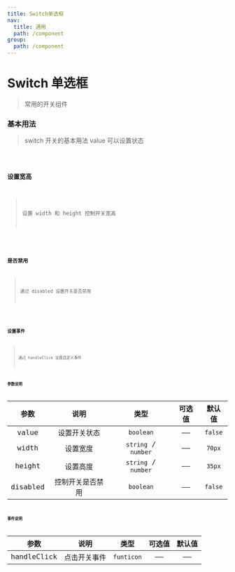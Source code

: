```yaml
---
title: Switch单选框
nav:
  title: 通用
  path: /component
group:
  path: /component
---
```


# Switch 单选框

> 常用的开关组件

### 基本用法

> switch 开关的基本用法 value 可以设置状态

<code src="./demo/index1.tsx" />

### 设置宽高

> 设置 width 和 height 控制开关宽高

<code src="./demo/index2.tsx" />

### 是否禁用

> 通过 disabled 设置开关是否禁用

<code src="./demo/index3.tsx" />

### 设置事件

> 通过 handleClick 设置自定义事件 <code src="./demo/index4.tsx" />

### 参数说明

|   参数   |       说明       |        类型         | 可选值 | 默认值  |
| :------: | :--------------: | :-----------------: | :----: | :-----: |
|  value   |   设置开关状态   |      `boolean`      |   ——   | `false` |
|  width   |     设置宽度     | `string` / `number` |   ——   | `70px`  |
|  height  |     设置高度     | `string` / `number` |   ——   | `35px`  |
| disabled | 控制开关是否禁用 |      `boolean`      |   ——   | `false` |

### 事件说明

|    参数     |     说明     |    类型    | 可选值 | 默认值 |
| :---------: | :----------: | :--------: | :----: | :----: |
| handleClick | 点击开关事件 | `funticon` |   ——   |   ——   |
